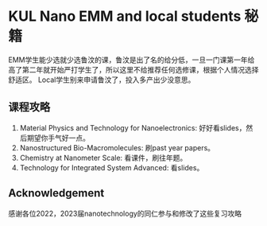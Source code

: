 # KUL Nano EMM and local students 秘籍
EMM学生能少选就少选鲁汶的课，鲁汶是出了名的给分低，一旦一门课第一年给高了第二年就开始严打学生了，所以这里不给推荐任何选修课，根据个人情况选择舒适区。
Local学生别来申请鲁汶了，投入多产出少没意思。
## 课程攻略
1. Material Physics and Technology for Nanoelectronics: 好好看slides，然后期望你手气好一点。
2. Nanostructured Bio-Macromolecules: 刷past year papers。
3. Chemistry at Nanometer Scale: 看课件，刷往年题。
4. Technology for Integrated System Advanced: 看slides。
## Acknowledgement
感谢各位2022，2023届nanotechnology的同仁参与和修改了这些复习攻略
